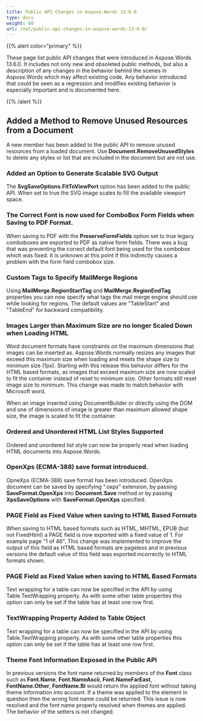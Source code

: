 ```yaml
---
title: Public API Changes in Aspose.Words 13.6.0
type: docs
weight: 60
url: /net/public-api-changes-in-aspose-words-13-6-0/
---
```


{{% alert color="primary" %}} 

These page list public API changes that were introduced in Aspose.Words 13.6.0. It includes not only new and obsoleted public methods, but also a description of any changes in the behavior behind the scenes in Aspose.Words which may affect existing code. Any behavior introduced that could be seen as a regression and modifies existing behavior is especially important and is documented here.

{{% /alert %}} 

## Added a Method to Remove Unused Resources from a Document

A new member has been added to the public API to remove unused resources from a loaded document. Use **Document.RemoveUnusedStyles** to delete any styles or list that are included in the document but are not use.

### Added an Option to Generate Scalable SVG Output

The **SvgSaveOptions.FitToViewPort** option has been added to the public API. When set to true the SVG image scales to fill the available viewport space.

### The Correct Font is now used for ComboBox Form Fields when Saving to PDF Format.

When saving to PDF with the **PreserveFormFields** option set to true legacy comboboxes are exported to PDF as native form fields. There was a bug that was preventing the correct default font being used for the combobox which was fixed. It is unknown at this point if this indirectly causes a problem with the form field combobox size.

### Custom Tags to Specify MailMerge Regions

Using **MailMerge.RegionStartTag** and **MailMerge.RegionEndTag** properties you can now specify what tags the mail merge engine should use while looking for regions. The default values are "TableStart" and "TableEnd" for backward compatibility.

### Images Larger than Maximum Size are no longer Scaled Down when Loading HTML

Word document formats have constraints on the maximum dimensions that images can be inserted as. Aspose.Words normally resizes any images that exceed this maximum size when loading and resets the shape size to minimum size (1px). Starting with this release this behavior differs for the HTML based formats, as images that exceed maximum size are now scaled to fit the container instead of reset to minimum size. Other formats still reset image size to minimum. This change was made to match behavior with Microsoft word. 

When an image inserted using DocumentBuilder or directly using the DOM and one of dimensions of image is greater than maximum allowed shape size, the image is scaled to fit the container.

### Ordered and Unordered HTML List Styles Supported

Ordered and unordered list style can now be properly read when loading HTML documents into Aspose.Words.

### OpenXps (ECMA-388) save format introduced.

OpneXps (ECMA-388) save format has been introduced. OpenXps document can be saved by specifying “.oxps” extension, by passing **SaveFormat.OpenXps** into **Document.Save** method or by passing **XpsSaveOptions** with **SaveFormat.OpenXps** specified.

### PAGE Field as Fixed Value when saving to HTML Based Formats

When saving to HTML based formats such as HTML, MHTML, EPUB (but not FixedHtml) a PAGE field is now exported with a fixed value of 1. For example page "1 of 46". This change was implemented to improve the output of this field as HTML based formats are pageless and in previous versions the default value of this field was exported incorrectly to HTML formats shown.

### PAGE Field as Fixed Value when saving to HTML Based Formats

Text wrapping for a table can now be specified in the API by using Table.TextWrapping property. As with some other table properties this option can only be set if the table has at least one row first.

### TextWrapping Property Added to Table Object

Text wrapping for a table can now be specified in the API by using Table.TextWrapping property. As with some other table properties this option can only be set if the table has at least one row first.

### Theme Font Information Exposed in the Public API

In previous versions the font name returned by members of the **Font** class such as **Font.Name**, **Font.NameAscii**, **Font.NameFarEast**, **FontName.Other**, **FontName.Bi** would return the applied font without taking theme information into account. If a theme was applied to the element in question then the wrong font name could be returned. This issue is now resolved and the font name properly resolved when themes are applied. The behavior of the setters is not changed.
